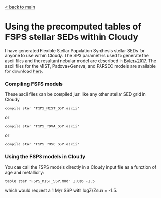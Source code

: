 
[< back to main](http://nell-byler.github.io/cloudyfsps/)

# Using the precomputed tables of FSPS stellar SEDs within Cloudy

I have generated Flexible Stellar Population Synthesis stellar SEDs for anyone to use within Cloudy.
The SPS parameters used to generate the ascii files and the resultant nebular model are described in [Byler+2017](http://adsabs.harvard.edu/abs/2017ApJ...840...44B). 
The ascii files for the MIST, Padova+Geneva, and PARSEC models are available for download [here](https://drive.google.com/drive/folders/0B2_CMSJX44olb2lqVFJ3bzhRWTA?resourcekey=0-ZJJ4SBu3Ddn_IJfO8QOHGw&usp=sharing).

### Compiling FSPS models
These ascii files can be compiled just like any other stellar SED grid in Cloudy:
```
compile star "FSPS_MIST_SSP.ascii"
```
or
```
compile star "FSPS_PDVA_SSP.ascii"
```
or
```
compile star "FSPS_PRSC_SSP.ascii"
```

### Using the FSPS models in Cloudy

You can call the FSPS models directly in a Cloudy input file as a function of age and metallicity:
```
table star "FSPS_MIST_SSP.mod" 1.0e6 -1.5
```
which would request a 1 Myr SSP with logZ/Zsun = -1.5.
